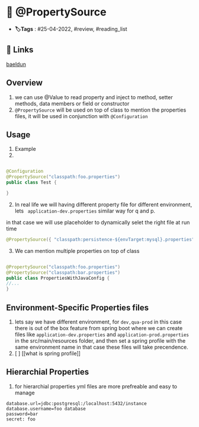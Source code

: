 # 📑 @PropertySource

- **🏷️Tags** : #25-04-2022, #review, #reading_list

## 🔗 Links
[baeldun](https://www.baeldung.com/properties-with-spring)

## Overview
1. we can use @Value to read property and inject to method, setter methods, data members or field or constructor
2. `@PropertySource` will be used on top of class to mention the properties files, it will be used in conjunction with `@Configuration`



## Usage
1. Example
2. 
```java

@Configuration
@PropertySource("classpath:foo.properties")
public class Test {

}

```

2. In real life we will having different property file for different environment, lets
` application-dev.properties` similar way for q and p.

in that case we will use placeholder to dynamically selet the right file at run time

```java
@PropertySource({ "classpath:persistence-${envTarget:mysql}.properties" })

```

3. We can mention multiple properties on top of class
```java

@PropertySource("classpath:foo.properties")
@PropertySource("classpath:bar.properties") 
public class PropertiesWithJavaConfig { 
//...
}

```


##  Environment-Specific Properties files
1. lets say we have different environment, for `dev,qua-prod` in this case there is out of the box feature from spring boot where we can create files like `application-dev.properties` and `application-prod.properties` in the src/main/resources folder, and then set a spring profile with the same environment name in that case these files will take precendence.
2. [ ] [[what is spring profile]]

## Hierarchial Properties
1. for hierarchial properties yml files are more prefreable and easy to manage

```properties
database.url=jdbc:postgresql:/localhost:5432/instance 
database.username=foo database
password=bar 
secret: foo

```



